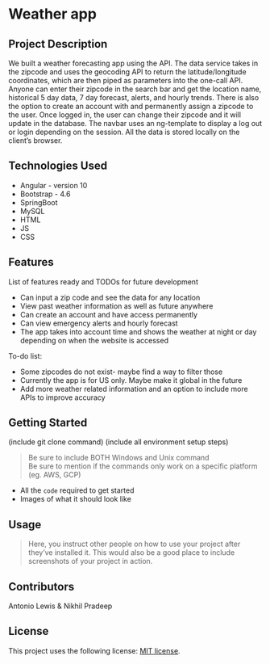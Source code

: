 # Weather app

## Project Description

We built a weather forecasting app using the API. The data service takes in the zipcode and uses the geocoding API to return the latitude/longitude coordinates, which are then piped as parameters into the one-call API. Anyone can enter their zipcode in the search bar and get the location name, historical 5 day data, 7 day forecast, alerts, and hourly trends. There is also the option to create an account with and permanently assign a zipcode to the user. Once logged in, the user can change their zipcode and it will update in the database. The navbar uses an ng-template to display a log out or login depending on the session. All the data is stored locally on the client’s browser. 

## Technologies Used

* Angular - version 10
* Bootstrap - 4.6
* SpringBoot
* MySQL
* HTML
* JS
* CSS

## Features

List of features ready and TODOs for future development
* Can input a zip code and see the data for any location
* View past weather information as well as future anywhere
* Can create an account and have access permanently
* Can view emergency alerts and hourly forecast
* The app takes into account time and shows the weather at night or day depending on when the website is accessed

To-do list:
* Some zipcodes do not exist- maybe find a way to filter those
* Currently the app is for US only. Maybe make it global in the future
* Add more weather related information and an option to include more APIs to improve accuracy

## Getting Started
   
(include git clone command)
(include all environment setup steps)

> Be sure to include BOTH Windows and Unix command  
> Be sure to mention if the commands only work on a specific platform (eg. AWS, GCP)

- All the `code` required to get started
- Images of what it should look like

## Usage

> Here, you instruct other people on how to use your project after they’ve installed it. This would also be a good place to include screenshots of your project in action.

## Contributors

Antonio Lewis & Nikhil Pradeep

## License

This project uses the following license: [MIT license](LICENSE).
